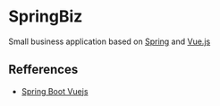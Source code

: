 # SpringBiz

Small business application based on [Spring](https://spring.io) and [Vue.js](https://vuejs.org) 

## Refferences

* [Spring Boot Vuejs](https://github.com/jonashackt/spring-boot-vuejs)